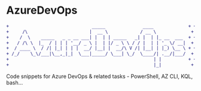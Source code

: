 # AzureDevOps #
```diff
+                               _____              ____             + + +
+     /\                       |  __ \            / __ \             +
+    /  \    _____   _ _ __ ___| |  | | _____   _| |  | |_ __  ___  + + +
+   / /\ \  |_  / | | | '__/ _ \ |  | |/ _ \ \ / / |  | | '_ \/ __|  +
+  / ____ \  / /| |_| | | |  __/ |__| |  __/\ V /| |__| | |_) \__ \ + + +
+ /_/    \_\/___|\__,_|_|  \___|_____/ \___| \_/  \____/| .__/|___/  +
+                                                      | |          + + +
+                                                      |_|           +
```

Code snippets for Azure DevOps &amp; related tasks - PowerShell, AZ CLI, KQL, bash...
